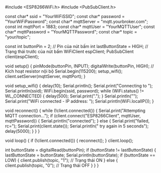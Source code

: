 #include <ESP8266WiFi.h>
#include <PubSubClient.h>

const char* ssid = "YourWiFiSSID";
const char* password = "YourWiFiPassword";
const char* mqttServer = "mqtt.yourbroker.com";
const int mqttPort = 1883;
const char* mqttUser = "YourMQTTUser";
const char* mqttPassword = "YourMQTTPassword";
const char* topic = "your/topic";

const int buttonPin = 2; // Pin của nút bấm
int lastButtonState = HIGH; // Trạng thái trước của nút bấm
WiFiClient espClient;
PubSubClient client(espClient);

void setup() {
  pinMode(buttonPin, INPUT);
  digitalWrite(buttonPin, HIGH); // Kích hoạt resistor nội bộ
  Serial.begin(115200);
  setup_wifi();
  client.setServer(mqttServer, mqttPort);
}

void setup_wifi() {
  delay(10);
  Serial.println();
  Serial.print("Connecting to ");
  Serial.println(ssid);
  WiFi.begin(ssid, password);
  while (WiFi.status() != WL_CONNECTED) {
    delay(500);
    Serial.print(".");
  }
  Serial.println("");
  Serial.print("WiFi connected - IP address: ");
  Serial.println(WiFi.localIP());
}

void reconnect() {
  while (!client.connected()) {
    Serial.print("Attempting MQTT connection...");
    if (client.connect("ESP8266Client", mqttUser, mqttPassword)) {
      Serial.println("connected");
    } else {
      Serial.print("failed, rc=");
      Serial.print(client.state());
      Serial.println(" try again in 5 seconds");
      delay(5000);
    }
  }
}

void loop() {
  if (!client.connected()) {
    reconnect();
  }
  client.loop();

  int buttonState = digitalRead(buttonPin);
  if (buttonState != lastButtonState) {
    lastButtonState = buttonState;
    Serial.println(buttonState);
    if (buttonState == LOW) {
      client.publish(topic, "1"); // Trạng thái ON
    } else {
      client.publish(topic, "0"); // Trạng thái OFF
    }
  }
}
